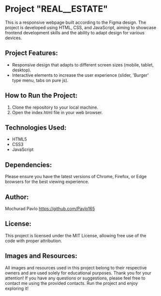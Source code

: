 # Project "REAL__ESTATE"


This is a responsive webpage built according to the Figma design. The project is developed using HTML, CSS, and JavaScript, aiming to showcase frontend development skills and the ability to adapt design for various devices.

## Project Features:
- Responsive design that adapts to different screen sizes (mobile, tablet, desktop).
- Interactive elements to increase the user experience (slider, 'Burger' type menu, tabs on pure js).

## How to Run the Project:
1. Clone the repository to your local machine.
2. Open the index.html file in your web browser.

## Technologies Used:
- HTML5
- CSS3
- JavaScript

## Dependencies:
Please ensure you have the latest versions of Chrome, Firefox, or Edge browsers for the best viewing experience.

## Author:
Mochurad Pavlo
https://github.com/Pavlo165

## License:
This project is licensed under the MIT License, allowing free use of the code with proper attribution.

## Images and Resources:
All images and resources used in this project belong to their respective owners and are used solely for educational purposes.
Thank you for your attention! If you have any questions or suggestions, please feel free to contact me using the provided contacts.
Run the project and enjoy exploring it!
